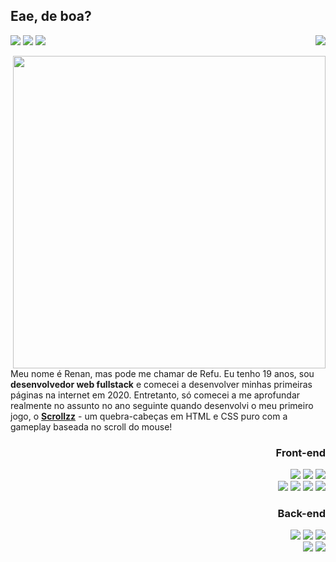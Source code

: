 <h2>Eae, de boa?</h2>

<p>
  <a target="_blank" href="mailto:renanfreitas.contato@gmail.com"><img src="https://img.shields.io/badge/Gmail-D14836?style=flat-square&logo=gmail&logoColor=white"/></a>
  <a target="_blank" href="https://discord.com/users/412685400847679508"><img src="https://img.shields.io/badge/Discord-%237289DA.svg?style=flat-square&logo=discord&logoColor=white"/></a>
  <a target="_blank" href="https://www.youtube.com/@refusado"><img src="https://img.shields.io/badge/YouTube-FF0000?style=flat-square&logo=youtube&logoColor=white"/></a>
  <img align="right" src="https://api.visitorbadge.io/api/visitors?path=refusado&labelColor=%232e3440&countColor=%23c7ced9&style=flat-square&labelStyle=lower" />
</p>

<img width="500px" align="right" src="https://github-readme-stats.vercel.app/api?username=refusado&count_private=true&show_icons=true&theme=nord&hide_title=true" />

<p align="left">Meu nome é Renan, mas pode me chamar de Refu. Eu tenho 19 anos, sou <b>desenvolvedor web fullstack</b> e comecei a desenvolver minhas primeiras páginas na internet em 2020. Entretanto, só comecei a me aprofundar realmente no assunto no ano seguinte quando desenvolvi o meu primeiro jogo, o <a href="https://github.com/refusado/scrollzz"><b>Scrollzz</b></a> - um quebra-cabeças em HTML e CSS puro com a gameplay baseada no scroll do mouse!</p>

<div width="400px" align="right">

  <div>
      <h3>Front-end</h3>
      <img src="https://img.shields.io/badge/javascript-%23323330.svg?style=for-the-badge&logo=javascript&logoColor=%23F7DF1E"/>
      <img src="https://img.shields.io/badge/angular-%23DD0031.svg?style=for-the-badge&logo=angular&logoColor=white"/>
      <img src="https://img.shields.io/badge/typescript-%23007ACC.svg?style=for-the-badge&logo=typescript&logoColor=white"/>
      <br>
      <img src="https://img.shields.io/badge/html5-%23E34F26.svg?style=for-the-badge&logo=html5&logoColor=white"/>
      <img src="https://img.shields.io/badge/css3-%231572B6.svg?style=for-the-badge&logo=css3&logoColor=white"/>
      <img src="https://img.shields.io/badge/tailwindcss-%2338B2AC.svg?style=for-the-badge&logo=tailwind-css&logoColor=white"/>
      <img src="https://img.shields.io/badge/bootstrap-%23563D7C.svg?style=for-the-badge&logo=bootstrap&logoColor=white"/>
  </div>

  <div>
      <h3>Back-end</h3>
      <img src="https://img.shields.io/badge/php-%23777BB4.svg?style=for-the-badge&logo=php&logoColor=white"/>
      <img src="https://img.shields.io/badge/laravel-%23FF2D20.svg?style=for-the-badge&logo=laravel&logoColor=white"/>
      <img src="https://img.shields.io/badge/mysql-%2300f.svg?style=for-the-badge&logo=mysql&logoColor=white"/>
      <br>
      <img src="https://img.shields.io/badge/node.js-6DA55F?style=for-the-badge&logo=node.js&logoColor=white"/>
      <img src="https://img.shields.io/badge/MongoDB-%234ea94b.svg?style=for-the-badge&logo=mongodb&logoColor=white"/>
  </div>
</div>

